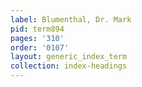 ```yaml
---
label: Blumenthal, Dr. Mark
pid: term894
pages: '310'
order: '0107'
layout: generic_index_term
collection: index-headings
---
```

